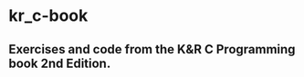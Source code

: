 # kr_c-book

Exercises and code from the K&R C Programming book 2nd Edition.
---------------------------------------------------------------


